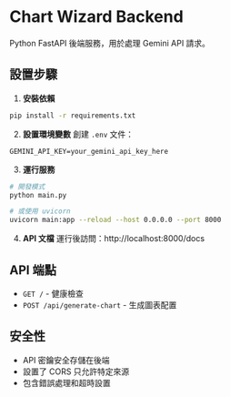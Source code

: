 # Chart Wizard Backend

Python FastAPI 後端服務，用於處理 Gemini API 請求。

## 設置步驟

1. **安裝依賴**
```bash
pip install -r requirements.txt
```

2. **設置環境變數**
創建 `.env` 文件：
```
GEMINI_API_KEY=your_gemini_api_key_here
```

3. **運行服務**
```bash
# 開發模式
python main.py

# 或使用 uvicorn
uvicorn main:app --reload --host 0.0.0.0 --port 8000
```

4. **API 文檔**
運行後訪問：http://localhost:8000/docs

## API 端點

- `GET /` - 健康檢查
- `POST /api/generate-chart` - 生成圖表配置

## 安全性

- API 密鑰安全存儲在後端
- 設置了 CORS 只允許特定來源
- 包含錯誤處理和超時設置 